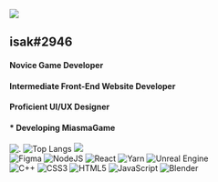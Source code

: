 
![](https://komarev.com/ghpvc/?username=isakdev&style=plastic&color=000000)
## isak#2946 
#### Novice Game Developer
#### Intermediate Front-End Website Developer
#### Proficient UI/UX Designer
#### * Developing MiasmaGame


![.](https://github-readme-stats.vercel.app/api?username=isakdev&show_icons=true&bg_color=1f1f1f&text_color=f2f2f2&title_color=f2f2f2&border_color=000000&icon_color=94d6ff)
![Top Langs](https://github-readme-stats.vercel.app/api/top-langs/?username=isakdev&layout=compact)
![](https://github-readme-streak-stats.herokuapp.com/?user=isakdev&theme=dark)
<br>
![Figma](https://img.shields.io/badge/figma-%23F24E1E.svg?style=for-the-badge&logo=figma&logoColor=white)
![NodeJS](https://img.shields.io/badge/node.js-6DA55F?style=for-the-badge&logo=node.js&logoColor=white)
![React](https://img.shields.io/badge/react-%2320232a.svg?style=for-the-badge&logo=react&logoColor=%2361DAFB)
![Yarn](https://img.shields.io/badge/yarn-%232C8EBB.svg?style=for-the-badge&logo=yarn&logoColor=white)
![Unreal Engine](https://img.shields.io/badge/unrealengine-%23313131.svg?style=for-the-badge&logo=unrealengine&logoColor=white)
<br>
![C++](https://img.shields.io/badge/c++-%2300599C.svg?style=for-the-badge&logo=c%2B%2B&logoColor=white)
![CSS3](https://img.shields.io/badge/css3-%231572B6.svg?style=for-the-badge&logo=css3&logoColor=white)
![HTML5](https://img.shields.io/badge/html5-%23E34F26.svg?style=for-the-badge&logo=html5&logoColor=white)
![JavaScript](https://img.shields.io/badge/javascript-%23323330.svg?style=for-the-badge&logo=javascript&logoColor=%23F7DF1E)
![Blender](https://img.shields.io/badge/blender-%23F5792A.svg?style=for-the-badge&logo=blender&logoColor=white)
